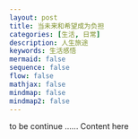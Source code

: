 ```yaml
---
layout: post
title: 当未来和希望成为负担
categories: [生活, 日常]
description: 人生旅途
keywords: 生活感悟
mermaid: false
sequence: false
flow: false
mathjax: false
mindmap: false
mindmap2: false
---
```

to be continue ......
Content here
